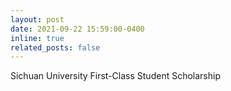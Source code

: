 ```yaml
---
layout: post
date: 2021-09-22 15:59:00-0400
inline: true
related_posts: false
---
```


Sichuan University First-Class Student Scholarship
